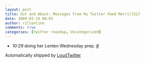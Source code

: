 ```yaml
---
layout: post
title: Out and About: Messages From My Twitter Feed Merrill517
date: 2009-03-19 08:03
author: rillonline
comments: true
categories: [twitter roundup, Uncategorized]
---
```

<ul class="loudtwitter"><li><em>10:29</em> doing her Lenten Wednesday prep. <a href="http://twitter.com/merrill517/statuses/1348795665">#</a></li></ul>Automatically shipped by <a href="http://www.loudtwitter.com">LoudTwitter</a>
